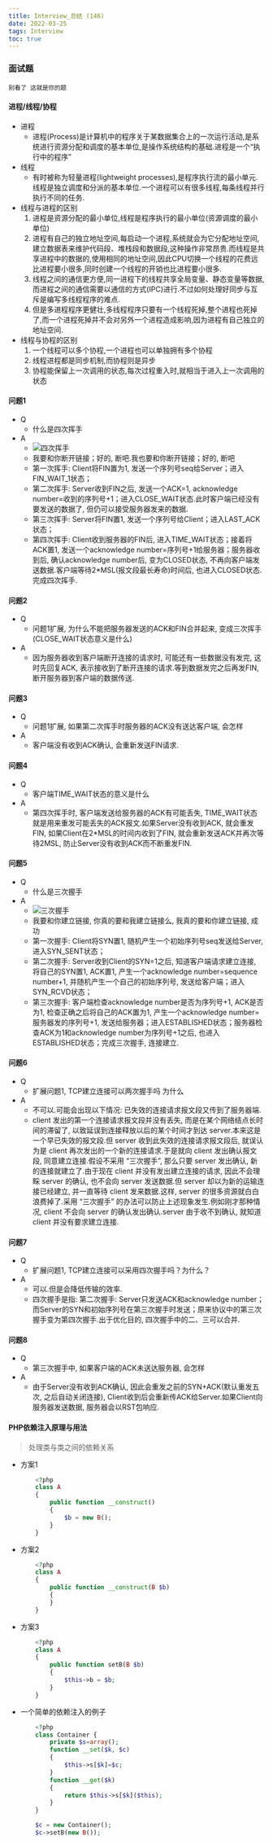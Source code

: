 ```yaml
---
title: Interview_总结 (146)
date: 2022-03-25
tags: Interview
toc: true
---
```


### 面试题
    别看了 这就是你的题

<!-- more -->

#### 进程/线程/协程
- 进程
    * 进程(Process)是计算机中的程序关于某数据集合上的一次运行活动,是系统进行资源分配和调度的基本单位,是操作系统结构的基础.进程是一个“执行中的程序”
- 线程
    * 有时被称为轻量进程(lightweight processes),是程序执行流的最小单元.线程是独立调度和分派的基本单位.一个进程可以有很多线程,每条线程并行执行不同的任务.
- 线程与进程的区别
    1. 进程是资源分配的最小单位,线程是程序执行的最小单位(资源调度的最小单位)
    2. 进程有自己的独立地址空间,每启动一个进程,系统就会为它分配地址空间,建立数据表来维护代码段、堆栈段和数据段,这种操作非常昂贵.而线程是共享进程中的数据的,使用相同的地址空间,因此CPU切换一个线程的花费远比进程要小很多,同时创建一个线程的开销也比进程要小很多.
    3. 线程之间的通信更方便,同一进程下的线程共享全局变量、静态变量等数据,而进程之间的通信需要以通信的方式(IPC)进行.不过如何处理好同步与互斥是编写多线程程序的难点.
    4. 但是多进程程序更健壮,多线程程序只要有一个线程死掉,整个进程也死掉了,而一个进程死掉并不会对另外一个进程造成影响,因为进程有自己独立的地址空间.
- 线程与协程的区别
    1. 一个线程可以多个协程,一个进程也可以单独拥有多个协程
    2. 线程进程都是同步机制,而协程则是异步
    3. 协程能保留上一次调用的状态,每次过程重入时,就相当于进入上一次调用的状态

#### 问题1
- Q
    * 什么是四次挥手
- A
    * ![四次挥手](/img/20191120_1.png)
    * 我要和你断开链接；好的, 断吧.我也要和你断开链接；好的, 断吧
    * 第一次挥手: Client将FIN置为1, 发送一个序列号seq给Server；进入FIN_WAIT_1状态；
    * 第二次挥手: Server收到FIN之后, 发送一个ACK=1, acknowledge number=收到的序列号+1；进入CLOSE_WAIT状态.此时客户端已经没有要发送的数据了, 但仍可以接受服务器发来的数据.
    * 第三次挥手: Server将FIN置1, 发送一个序列号给Client；进入LAST_ACK状态；
    * 第四次挥手: Client收到服务器的FIN后, 进入TIME_WAIT状态；接着将ACK置1, 发送一个acknowledge number=序列号+1给服务器；服务器收到后, 确认acknowledge number后, 变为CLOSED状态, 不再向客户端发送数据.客户端等待2*MSL(报文段最长寿命)时间后, 也进入CLOSED状态.完成四次挥手.

#### 问题2
- Q
    * 问题1扩展, 为什么不能把服务器发送的ACK和FIN合并起来, 变成三次挥手(CLOSE_WAIT状态意义是什么)
- A
    * 因为服务器收到客户端断开连接的请求时, 可能还有一些数据没有发完, 这时先回复ACK, 表示接收到了断开连接的请求.等到数据发完之后再发FIN, 断开服务器到客户端的数据传送.

#### 问题3
- Q
    * 问题1扩展, 如果第二次挥手时服务器的ACK没有送达客户端, 会怎样
- A
    * 客户端没有收到ACK确认, 会重新发送FIN请求.

#### 问题4
- Q
    * 客户端TIME_WAIT状态的意义是什么
- A
    * 第四次挥手时, 客户端发送给服务器的ACK有可能丢失, TIME_WAIT状态就是用来重发可能丢失的ACK报文.如果Server没有收到ACK, 就会重发FIN, 如果Client在2*MSL的时间内收到了FIN, 就会重新发送ACK并再次等待2MSL, 防止Server没有收到ACK而不断重发FIN.

#### 问题5
- Q
    * 什么是三次握手
- A
    * ![三次握手](/img/20191119_1.png)
    * 我要和你建立链接, 你真的要和我建立链接么, 我真的要和你建立链接, 成功
    * 第一次握手: Client将SYN置1, 随机产生一个初始序列号seq发送给Server, 进入SYN_SENT状态；
    * 第二次握手: Server收到Client的SYN=1之后, 知道客户端请求建立连接, 将自己的SYN置1, ACK置1, 产生一个acknowledge number=sequence number+1, 并随机产生一个自己的初始序列号, 发送给客户端；进入SYN_RCVD状态；
    * 第三次握手: 客户端检查acknowledge number是否为序列号+1, ACK是否为1, 检查正确之后将自己的ACK置为1, 产生一个acknowledge number=服务器发的序列号+1, 发送给服务器；进入ESTABLISHED状态；服务器检查ACK为1和acknowledge number为序列号+1之后, 也进入ESTABLISHED状态；完成三次握手, 连接建立.

#### 问题6
- Q
    * 扩展问题1, TCP建立连接可以两次握手吗 为什么
- A
    * 不可以.可能会出现以下情况: 已失效的连接请求报文段又传到了服务器端.
    * client 发出的第一个连接请求报文段并没有丢失, 而是在某个网络结点长时间的滞留了, 以致延误到连接释放以后的某个时间才到达 server.本来这是一个早已失效的报文段.但 server 收到此失效的连接请求报文段后, 就误认为是 client 再次发出的一个新的连接请求.于是就向 client 发出确认报文段, 同意建立连接.假设不采用 “三次握手”, 那么只要 server 发出确认, 新的连接就建立了.由于现在 client 并没有发出建立连接的请求, 因此不会理睬 server 的确认, 也不会向 server 发送数据.但 server 却以为新的运输连接已经建立, 并一直等待 client 发来数据.这样, server 的很多资源就白白浪费掉了.采用 “三次握手” 的办法可以防止上述现象发生.例如刚才那种情况, client 不会向 server 的确认发出确认.server 由于收不到确认, 就知道 client 并没有要求建立连接.

#### 问题7
- Q
    * 扩展问题1, TCP建立连接可以采用四次握手吗？为什么？
- A
    * 可以.但是会降低传输的效率.
    * 四次握手是指: 第二次握手: Server只发送ACK和acknowledge number；而Server的SYN和初始序列号在第三次握手时发送；原来协议中的第三次握手变为第四次握手.出于优化目的, 四次握手中的二、三可以合并.

#### 问题8
- Q
    * 第三次握手中, 如果客户端的ACK未送达服务器, 会怎样
- A
    * 由于Server没有收到ACK确认, 因此会重发之前的SYN+ACK(默认重发五次, 之后自动关闭连接), Client收到后会重新传ACK给Server.如果Client向服务器发送数据, 服务器会以RST包响应.

#### PHP依赖注入原理与用法
> 处理类与类之间的依赖关系
- 方案1
    ```php
        <?php
        class A
        {
            public function __construct()
            {
                $b = new B();
            }
        }
    ```
- 方案2
    ```php
        <?php
        class A
        {
            public function __construct(B $b)
            {
            }
        }
    ```
- 方案3
    ```php
        <?php
        class A
        {
            public function setB(B $b)
            {
                $this->b = $b;
            }
        }
    ```
- 一个简单的依赖注入的例子
    ```php
        <?php
        class Container {
            private $s=array();
            function __set($k, $c)
            {
                $this->s[$k]=$c;
            }
            function __get($k)
            {
                return $this->s[$k]($this);
            }
        }

        $c = new Container();
        $c->setB(new B());
    ```





